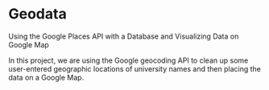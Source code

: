 # Geodata
Using the Google Places API with a Database and Visualizing Data on Google Map

In this project, we are using the Google geocoding API
to clean up some user-entered geographic locations of
university names and then placing the data on a Google
Map.
